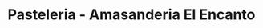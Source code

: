 ---
title: "Pasteleria - Amasanderia El Encanto"
url: /buin/pasteleria-amasanderia-el-encanto/
shop: Allgemein
---